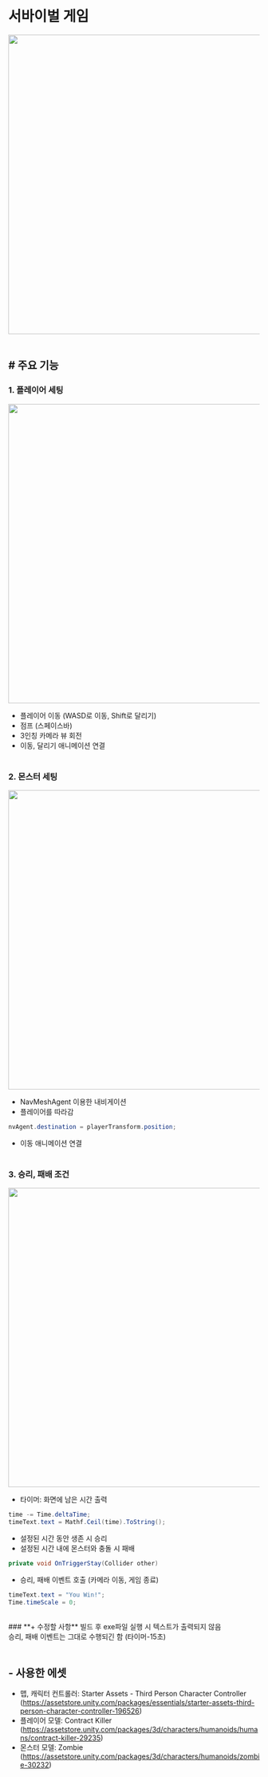 # 서바이벌 게임
<img src="https://user-images.githubusercontent.com/86781939/169697515-5e0ed0e3-e5bd-4206-87cf-99b3e492944a.png"  width="1000" height="600" >
<br><br>

## # 주요 기능

### **1. 플레이어 세팅**
<img src="https://user-images.githubusercontent.com/86781939/169697455-908d53e6-3f5b-4a95-8ba2-0f838d56f164.png"  width="1000" height="600" >

  - 플레이어 이동 (WASD로 이동, Shift로 달리기)
  - 점프 (스페이스바)
  - 3인칭 카메라 뷰 회전
  - 이동, 달리기 애니메이션 연결
<br><br>

### **2. 몬스터 세팅**
<img src="https://user-images.githubusercontent.com/86781939/169697494-6e6fc981-be8a-4c9a-902a-ea6a95e79048.PNG"  width="1000" height="600" >

  - NavMeshAgent 이용한 내비게이션
  - 플레이어를 따라감

  ```cs
  nvAgent.destination = playerTransform.position;
  ```

  - 이동 애니메이션 연결
<br><br>
  
### **3. 승리, 패배 조건**
<img src="https://user-images.githubusercontent.com/86781939/169697736-64c52722-6d7f-45c4-b73b-39bf7e60020f.PNG"  width="1000" height="600" >

  - 타이머: 화면에 남은 시간 출력

  ```cs
  time -= Time.deltaTime;
  timeText.text = Mathf.Ceil(time).ToString();
  ```

  - 설정된 시간 동안 생존 시 승리
  - 설정된 시간 내에 몬스터와 충돌 시 패배

  ```cs
  private void OnTriggerStay(Collider other)
  ```

  - 승리, 패배 이벤트 호출 (카메라 이동, 게임 종료)

  ```cs
  timeText.text = "You Win!";
  Time.timeScale = 0;
  ```
<br>
### **+ 수정할 사항**
빌드 후 exe파일 실행 시 텍스트가 출력되지 않음 <br>
승리, 패배 이벤트는 그대로 수행되긴 함 (타이머-15초)
<br><br>

## - 사용한 에셋
  - 맵, 캐릭터 컨트롤러: Starter Assets - Third Person Character Controller (https://assetstore.unity.com/packages/essentials/starter-assets-third-person-character-controller-196526)
  - 플레이어 모델: Contract Killer (https://assetstore.unity.com/packages/3d/characters/humanoids/humans/contract-killer-29235)
  - 몬스터 모델: Zombie (https://assetstore.unity.com/packages/3d/characters/humanoids/zombie-30232)

